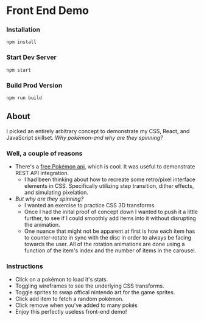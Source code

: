 # Front End Demo

### Installation
```
npm install
```

### Start Dev Server
```
npm start
```

### Build Prod Version
```
npm run build
```

## About
I picked an entirely arbitrary concept to demonstrate my CSS, React, and JavaScript skillset. _Why pokémon-and why are they spinning?_

### Well, a couple of reasons
- There's a [free Pokémon api](https://pokeapi.co/), which is cool. It was useful to demonstrate REST API integration.
    - I had been thinking about how to recreate some retro/pixel interface elements in CSS. Specifically utilizing step transition, dither effects, and simulating pixelation.
- _But why are they spinning?_ 
    - I wanted an exercise to practice CSS 3D transforms.
    - Once I had the inital proof of concept down I wanted to push it a little further, to see if I could smoothly add items into it without disrupting the animation. 
    - One nuance that might not be apparent at first is how each item has to counter-rotate in sync with the disc in order to always be facing towards the user. All of the rotation animations are done using a function of the item's index and the number of items in the carousel.
### Instructions
- Click on a pokémon to load it's stats.
- Toggling wireframes to see the underlying CSS transforms.
- Toggle sprites to swap offical nintendo art for the game sprites.
- Click add item to fetch a random pokémon.
- Click remove when you've added to many pokés
- Enjoy this perfectly useless front-end demo!